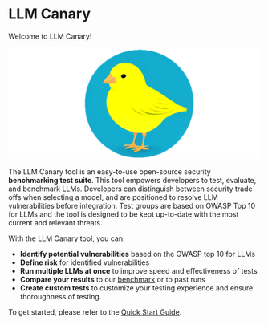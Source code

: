 # LLM Canary

Welcome to LLM Canary!

![LLM Canary Logo](documentation/screenshots/canary_logo.png)

The LLM Canary tool is an easy-to-use open-source security **benchmarking test suite**. This tool empowers developers to test, evaluate, and benchmark LLMs. Developers can distinguish between security trade offs when selecting a model, and are positioned to resolve LLM vulnerabilities before integration. Test groups are based on OWASP Top 10 for LLMs and the tool is designed to be kept up-to-date with the most current and relevant threats.

With the LLM Canary tool, you can:
 - **Identify potential vulnerabilities** based on the OWASP top 10 for LLMs
 - **Define risk** for identified vulnerabilities
 - **Run multiple LLMs at once** to improve speed and effectiveness of tests
 - **Compare your results** to our [benchmark](./documentation/5.Benchmark_Methodology.md) or to past runs
 - **Create custom tests** to customize your testing experience and ensure thoroughness of testing.

To get started, please refer to the [Quick Start Guide](./documentation/1.Quick_Start_Guide.md).
